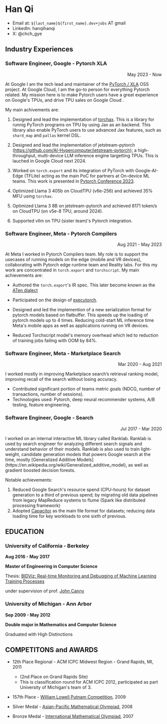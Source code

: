 Han Qi
=======
* Email at: `${last_name}${first_name}.dev+jobs` AT gmail
* LinkedIn: hanqihanqi
* X: @chch_gye

## Industry Experiences 

### Software Engineer, Google - Pytorch XLA
<p align="right"> May 2023 - Now</p>

At Google I am the tech lead and maintainer of the [PyTorch / XLA](https://github.com/pytorch/xla) OSS project. 
At Google Cloud, I am the go-to person for everything Pytorch related. My mission here is to make Pytorch users 
have a great experience on Google's TPUs, and drive TPU sales on Google Cloud .

My main achivements are:

1. Designed and lead the implementation of [torchax](https://github.com/pytorch/xla/tree/master/torchax). This is a library for runnig PyTorch programs on TPU by using Jax as an backend. This library also enable PyTorch users to use advanced Jax features, such as `shard_map` and `pallas` kernel DSL.

2.  Designed and lead the implementation of jetstream-pytorch (https://github.com/AI-Hypercomputer/jetstream-pytorch); a high-throughput, multi-device LLM inference engine targetting TPUs. This is lauched in Google Cloud next 2024.

3. Worked on `torch.export` and its integration of PyTorch with Google-AI-Edge (TFLite) acting as the main PoC for partners at On-device ML teams. This work is presented in [Pytorch Conference 2023](https://pytorch2023.sched.com/event/1R3c6/backends-poster-presentations-continued).

4. Optimized Llama 3 405b on CloudTPU (v6e-256) and achieved 35% MFU using `torchax`.

5. Optimized Llama 3 8B on jetstream-pytorch and achieved 8171 token/s on CloudTPU (on v5e-8 TPU, around 2024).

6. Supported vllm on TPU (sister team)'s Pytorch integration.

### Software Engineer, Meta - Pytorch Compilers 
<p align="right"> Aug 2021 - May 2023 </p>

At Meta I worked in Pytorch Compilers team. My role is to support the
usecases of running models on the edge (mobile and VR devices), collaborating with Pytorch edge runtime team and Reality labs. For this my work are concentrated in `torch.export` and `torchscript`.
My main achievements are:

* Authored the `torch.export`'s IR spec. This later become known as the [ATen dialect](https://docs.pytorch.org/executorch-overview)

* Participated on the design of [executorch](https://docs.pytorch.org/executorch-overview).

* Designed and led the implemention of a new serialization format for pytorch models based on flatbuffer. This speeds up the loading of pytorch models up to 4 times. Reducing cold-start ML inference time Meta's mobile apps as well as applications running on VR devices.

* Reduced Torchscript model's memory overhead which led to reduction of training jobs failing
  with OOM by 84%.

### Software Engineer, Meta - Marketplace Search 
<p align="right"> Mar 2020 - Aug 2021</p>
I worked mostly in improving Marketplace search’s retrieval ranking model, improving recall of the search without losing accuracy.

* Contributed significant portion of teams metric goals (NDCG, number of transactions, number of sessions).
* Technologies used: Pytorch, deep neural recommender systems, A/B testing, feature engineering.

### Software Engineer, Google - Search
<p align="right"> Jul 2017 - Mar 2020</p>
I worked on an internal interactive ML library called Ranklab. Ranklab 
is used by search engineer for analyzing different search signals and 
understand behavior of their models. Ranklab is also used to train 
light-weight, candidate generation models that powers Google search at the time,
 mostly [Generalized Additive Models](https://en.wikipedia.org/wiki/Generalized_additive_model), 
 as well as gradient boosted decision forests.

Notable achievements:

1. Reduced Google Search's resource spend (CPU-hours) for dataset  
   generation to a third of previous spend; by migrating old data pipelines
   from legacy MapReduce systems to flume (Spark like distributed processing framework)
2. Adopted [Capacitor](6https://cloud.google.com/blog/products/bigquery/inside-capacitor-bigquerys-next-generation-columnar-storage-format) as the 
   main file format for datasets; reducing data loading time for key workloads to one sixth of previous. 
 





## EDUCATION

### University of California - Berkeley
**Aug 2016 - May 2017**

**Master of Engineering in Computer Science**


Thesis: [BIDViz: Real-time Monitoring and Debugging of Machine Learning Training Processes](https://www2.eecs.berkeley.edu/Pubs/TechRpts/2017/EECS-2017-99.htm)

under supervision of prof. [John Canny](https://en.wikipedia.org/wiki/John_Canny)


### University of Michigan - Ann Arbor
**Sep 2009 - May 2012**

**Double major in Mathematics and Computer Science**

Graduated with High Distinctions


## COMPETITONS and AWARDS

* 12th Place Regional - ACM ICPC Midwest Region - Grand Rapids, MI, 2011
  * (2nd Place on Grand Rapids Site)
  * This is classification round for ACM ICPC 2012, participated as part University of Michigan's team of 3.

* 157th Place - [William Lowell Putnam Competition](https://en.wikipedia.org/wiki/William_Lowell_Putnam_Mathematical_Competition), 2009
* Silver Medal - [Asian-Pacific Mathematical Olympiad](https://www.apmo-official.org/), 2008
* Bronze Medal - [International Mathematical Olympiad](https://www.imo-official.org/), 2007
